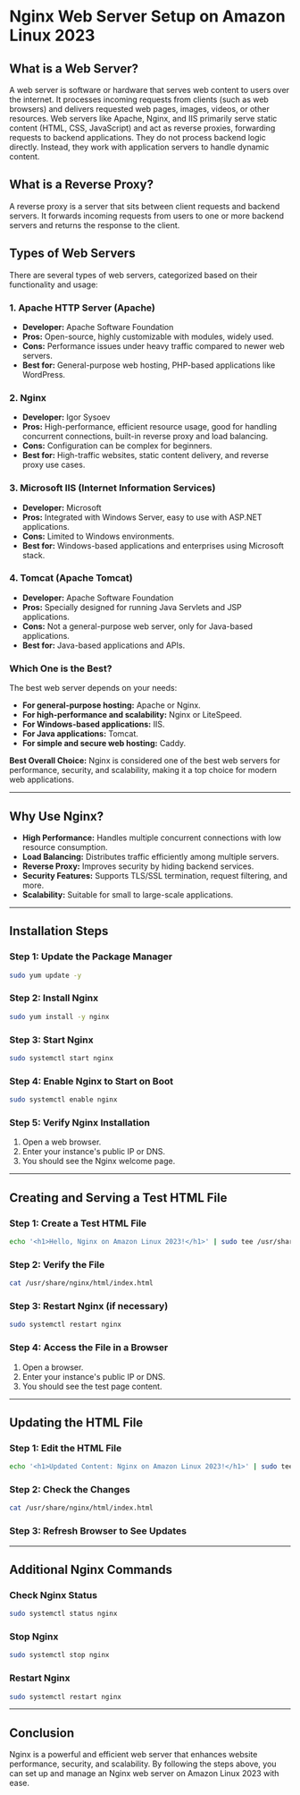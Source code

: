 # Nginx Web Server Setup on Amazon Linux 2023

## What is a Web Server?
A web server is software or hardware that serves web content to users over the internet. It processes incoming requests from clients (such as web browsers) and delivers requested web pages, images, videos, or other resources.
Web servers like Apache, Nginx, and IIS primarily serve static content (HTML, CSS, JavaScript) and act as reverse proxies, forwarding requests to backend applications. They do not process backend logic directly. Instead, they work with application servers to handle dynamic content.
## What is a Reverse Proxy?
A reverse proxy is a server that sits between client requests and backend servers. It forwards incoming requests from users to one or more backend servers and returns the response to the client.

## Types of Web Servers
There are several types of web servers, categorized based on their functionality and usage:

### 1. Apache HTTP Server (Apache)
- **Developer:** Apache Software Foundation  
- **Pros:** Open-source, highly customizable with modules, widely used.  
- **Cons:** Performance issues under heavy traffic compared to newer web servers.  
- **Best for:** General-purpose web hosting, PHP-based applications like WordPress.  

### 2. Nginx
- **Developer:** Igor Sysoev  
- **Pros:** High-performance, efficient resource usage, good for handling concurrent connections, built-in reverse proxy and load balancing.  
- **Cons:** Configuration can be complex for beginners.  
- **Best for:** High-traffic websites, static content delivery, and reverse proxy use cases.  

### 3. Microsoft IIS (Internet Information Services)
- **Developer:** Microsoft  
- **Pros:** Integrated with Windows Server, easy to use with ASP.NET applications.  
- **Cons:** Limited to Windows environments.  
- **Best for:** Windows-based applications and enterprises using Microsoft stack.  

### 4. Tomcat (Apache Tomcat)
- **Developer:** Apache Software Foundation  
- **Pros:** Specially designed for running Java Servlets and JSP applications.  
- **Cons:** Not a general-purpose web server, only for Java-based applications.  
- **Best for:** Java-based applications and APIs.  

### Which One is the Best?
The best web server depends on your needs:
- **For general-purpose hosting:** Apache or Nginx.  
- **For high-performance and scalability:** Nginx or LiteSpeed.  
- **For Windows-based applications:** IIS.  
- **For Java applications:** Tomcat.  
- **For simple and secure web hosting:** Caddy.  

**Best Overall Choice:** Nginx is considered one of the best web servers for performance, security, and scalability, making it a top choice for modern web applications.

---

## Why Use Nginx?
- **High Performance:** Handles multiple concurrent connections with low resource consumption.
- **Load Balancing:** Distributes traffic efficiently among multiple servers.
- **Reverse Proxy:** Improves security by hiding backend services.
- **Security Features:** Supports TLS/SSL termination, request filtering, and more.
- **Scalability:** Suitable for small to large-scale applications.

---

## Installation Steps
### Step 1: Update the Package Manager
```bash
sudo yum update -y
```

### Step 2: Install Nginx
```bash
sudo yum install -y nginx
```

### Step 3: Start Nginx
```bash
sudo systemctl start nginx
```

### Step 4: Enable Nginx to Start on Boot
```bash
sudo systemctl enable nginx
```

### Step 5: Verify Nginx Installation
1. Open a web browser.
2. Enter your instance's public IP or DNS.
3. You should see the Nginx welcome page.

---

## Creating and Serving a Test HTML File
### Step 1: Create a Test HTML File
```bash
echo '<h1>Hello, Nginx on Amazon Linux 2023!</h1>' | sudo tee /usr/share/nginx/html/index.html
```

### Step 2: Verify the File
```bash
cat /usr/share/nginx/html/index.html
```

### Step 3: Restart Nginx (if necessary)
```bash
sudo systemctl restart nginx
```

### Step 4: Access the File in a Browser
1. Open a browser.
2. Enter your instance's public IP or DNS.
3. You should see the test page content.

---

## Updating the HTML File
### Step 1: Edit the HTML File
```bash
echo '<h1>Updated Content: Nginx on Amazon Linux 2023!</h1>' | sudo tee /usr/share/nginx/html/index.html
```

### Step 2: Check the Changes
```bash
cat /usr/share/nginx/html/index.html
```

### Step 3: Refresh Browser to See Updates

---

## Additional Nginx Commands
### Check Nginx Status
```bash
sudo systemctl status nginx
```

### Stop Nginx
```bash
sudo systemctl stop nginx
```

### Restart Nginx
```bash
sudo systemctl restart nginx
```

---

## Conclusion
Nginx is a powerful and efficient web server that enhances website performance, security, and scalability. By following the steps above, you can set up and manage an Nginx web server on Amazon Linux 2023 with ease.
